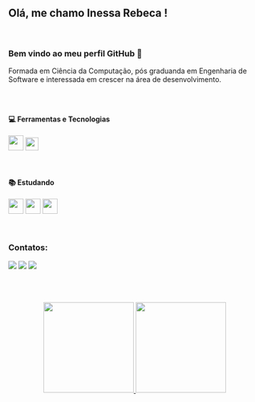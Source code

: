 ## Olá, me chamo Inessa Rebeca ! 
<br />


### Bem vindo ao meu perfil GitHub 👋
Formada em Ciência da Computação, pós graduanda em Engenharia de Software e interessada em crescer na área de desenvolvimento.

<br />

##

#### :computer: Ferramentas e Tecnologias	 
<img src="https://cdn.jsdelivr.net/gh/devicons/devicon/icons/git/git-plain.svg" width="30" height="30" />     <img src="https://cdn.jsdelivr.net/gh/devicons/devicon/icons/bootstrap/bootstrap-plain.svg" width="26" height="26"/>

<br />


#### :books: Estudando
<img src="https://cdn.jsdelivr.net/gh/devicons/devicon/icons/html5/html5-original.svg" width="30" height="30"/>  <img src="https://cdn.jsdelivr.net/gh/devicons/devicon/icons/css3/css3-original.svg" width="30" height="30"/>  <img src="https://cdn.jsdelivr.net/gh/devicons/devicon/icons/javascript/javascript-original.svg" width="30" height="30" />

<br />

### Contatos:
<div>
<a href="https://www.linkedin.com/in/inessa-rebeca-16a196b7/" target="_blank"><img src="https://img.shields.io/badge/-LinkedIn-%230077B5?style=for-the-badge&logo=linkedin&logoColor=white" target="_blank"></a>   
<a href="https://instagram.com/inessarebeca" target="_blank"><img src="https://img.shields.io/badge/-Instagram-%23E4405F?style=for-the-badge&logo=instagram&logoColor=white" target="_blank"></a>
<a href = "mailto:contato@inessarebeca5"><img src="https://img.shields.io/badge/Gmail-D14836?style=for-the-badge&logo=gmail&logoColor=white" target="_blank"></a>
</div>

<br />
<br />

##

<p align="center">
<a href="https://github.com/rebeca8">
<img height="180em" src="https://github-readme-stats.vercel.app/api/top-langs/?username=rebeca8&layout=compact&langs_count=7&theme=dracula"/>
<img height="180em" src="https://github-readme-stats.vercel.app/api?username=rebeca8&show_icons=true&theme=dracula&include_all_commits=true&count_private=true"/>
  </a>
  </p> 
  
  
  
